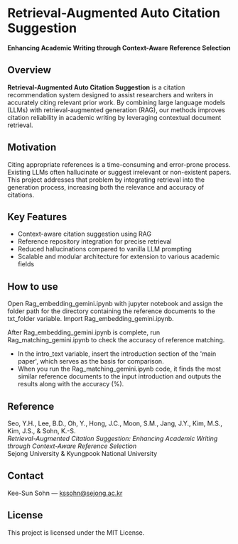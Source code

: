 # Retrieval-Augmented Auto Citation Suggestion

**Enhancing Academic Writing through Context-Aware Reference Selection**

## Overview

**Retrieval-Augmented Auto Citation Suggestion** is a citation recommendation system designed to assist researchers and writers in accurately citing relevant prior work. By combining large language models (LLMs) with retrieval-augmented generation (RAG), our methods improves citation reliability in academic writing by leveraging contextual document retrieval.

## Motivation

Citing appropriate references is a time-consuming and error-prone process. Existing LLMs often hallucinate or suggest irrelevant or non-existent papers. This project addresses that problem by integrating retrieval into the generation process, increasing both the relevance and accuracy of citations.

## Key Features

* Context-aware citation suggestion using RAG
* Reference repository integration for precise retrieval
* Reduced hallucinations compared to vanilla LLM prompting
* Scalable and modular architecture for extension to various academic fields

## How to use

Open Rag\_embedding\_gemini.ipynb with jupyter notebook and assign the folder path for the directory containing the reference documents to the txt\_folder variable.
Import Rag\_embedding\_gemini.ipynb.

After Rag\_embedding\_gemini.ipynb is complete, run Rag\_matching\_gemini.ipynb to check the accuracy of reference matching.

* In the intro\_text variable, insert the introduction section of the 'main paper', which serves as the basis for comparison.
* When you run the Rag\_matching\_gemini.ipynb code, it finds the most similar reference documents to the input introduction and outputs the results along with the accuracy (%).

## Reference

Seo, Y.H., Lee, B.D., Oh, Y., Hong, J.C., Moon, S.M., Jang, J.Y., Kim, M.S., Kim, J.S., \& Sohn, K.-S.  
*Retrieval-Augmented Citation Suggestion: Enhancing Academic Writing through Context-Aware Reference Selection*  
Sejong University \& Kyungpook National University

## Contact

Kee-Sun Sohn — kssohn@sejong.ac.kr

## License

This project is licensed under the MIT License.

